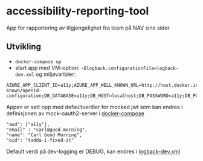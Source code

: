 # accessibility-reporting-tool

App for rapportering av tilgjengelighet fra team på NAV sine sider

## Utvikling

* `docker-compose up`
* start app med VM-option: `-Dlogback.configurationFile=logback-dev.xml` og miljøvaribler:

```
AZURE_APP_CLIENT_ID=a11y;AZURE_APP_WELL_KNOWN_URL=http://host.docker.internal:8080/issueissue/.well-known/openid-configuration;DB_DATABASE=a11y;DB_HOST=localhost;DB_PASSWORD=a11y;DB_PORT=5432;DB_USERNAME=postgres'
```

Appen er satt opp med defaultverdier for mocked jwt som kan endres i definisjonen av mock-oauth2-server
i [docker-compose](docker-compose.yml)

```
"aud": ["a11y"],
"email" : "carl@good.morning",
"name": "Carl Good Morning",
"oid": "tadda-i-fixed-it"
```

Default verdi på dev-logging er DEBUG, kan endres i [logback-dev.xml](app/src/main/resources/logback-dev.xml)

